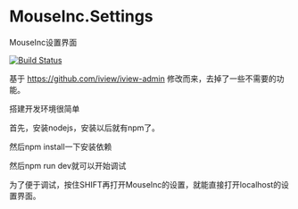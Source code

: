 # MouseInc.Settings
MouseInc设置界面

[![Build Status](https://travis-ci.org/shuax/MouseInc.Settings.svg?branch=master)](https://travis-ci.org/shuax/MouseInc.Settings)

基于 https://github.com/iview/iview-admin 修改而来，去掉了一些不需要的功能。

搭建开发环境很简单

首先，安装nodejs，安装以后就有npm了。

然后npm install一下安装依赖

然后npm run dev就可以开始调试

为了便于调试，按住SHIFT再打开MouseInc的设置，就能直接打开localhost的设置界面。
